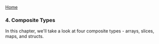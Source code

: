[Home](https://github.com/bradfield-csi-5/shane325/blob/main/prep-phase/go/notes/the_go_programming_language.md)

### 4. Composite Types
In this chapter, we'll take a look at four composite types - arrays, slices, maps, and structs.
